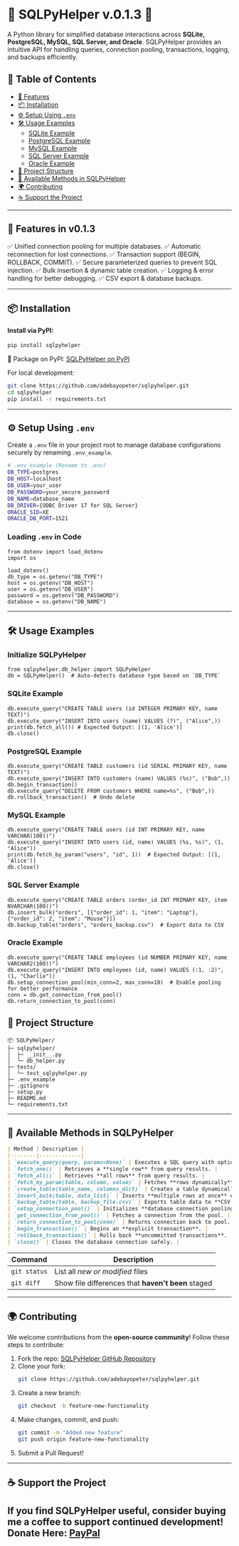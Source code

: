 # 📌 SQLPyHelper v.0.1.3 🚀

A Python library for simplified database interactions across **SQLite, PostgreSQL, MySQL, SQL Server, and Oracle**. SQLPyHelper provides an intuitive API for handling queries, connection pooling, transactions, logging, and backups efficiently.

## 📖 Table of Contents
- [🚀 Features](#-features)
- [📦 Installation](#-installation)
- [⚙️ Setup Using `.env`](#️-setup-using-env)
- [🛠 Usage Examples](#-usage-examples)
  - [SQLite Example](#sqlite-example)
  - [PostgreSQL Example](#postgresql-example)
  - [MySQL Example](#mysql-example)
  - [SQL Server Example](#sql-server-example)
  - [Oracle Example](#oracle-example)
- [📂 Project Structure](#-project-structure)
- [📌 Available Methods in SQLPyHelper](#-available-methods-in-sqlpyhelper)
- [🌍 Contributing](#-contributing)
- [☕ Support the Project](#-support-the-project)

---

## 🚀 Features in v0.1.3
✅ Unified connection pooling for multiple databases. 
✅ Automatic reconnection for lost connections. 
✅ Transaction support (BEGIN, ROLLBACK, COMMIT). 
✅ Secure parameterized queries to prevent SQL injection. 
✅ Bulk insertion & dynamic table creation. 
✅ Logging & error handling for better debugging. 
✅ CSV export & database backups.

---
## 📦 Installation
#### Install via PyPI:
```sh
pip install sqlpyhelper
```
📌 Package on PyPI: [SQLPyHelper on PyPI](https://pypi.org/project/SQLPyHelper/)

For local development:
```sh
git clone https://github.com/adebayopeter/sqlpyhelper.git
cd sqlpyhelper
pip install -r requirements.txt
```

---

## ⚙️ Setup Using `.env`
Create a `.env` file in your project root to manage database configurations securely by renaming `.env_example`.

```sh
# .env_example (Rename to .env)
DB_TYPE=postgres
DB_HOST=localhost
DB_USER=your_user
DB_PASSWORD=your_secure_password
DB_NAME=database_name
DB_DRIVER={ODBC Driver 17 for SQL Server}
ORACLE_SID=XE
ORACLE_DB_PORT=1521
```
### Loading `.env` in Code
```pycon
from dotenv import load_dotenv
import os

load_dotenv()
db_type = os.getenv("DB_TYPE")
host = os.getenv("DB_HOST")
user = os.getenv("DB_USER")
password = os.getenv("DB_PASSWORD")
database = os.getenv("DB_NAME")
```
---
## 🛠 Usage Examples
### Initialize SQLPyHelper
```pycon
from sqlpyhelper.db_helper import SQLPyHelper
db = SQLPyHelper()  # Auto-detects database type based on `DB_TYPE`
```
### SQLite Example
```pycon
db.execute_query("CREATE TABLE users (id INTEGER PRIMARY KEY, name TEXT)")
db.execute_query("INSERT INTO users (name) VALUES (?)", ("Alice",))
print(db.fetch_all()) # Expected Output: [(1, 'Alice')]
db.close()
```
### PostgreSQL Example
```pycon
db.execute_query("CREATE TABLE customers (id SERIAL PRIMARY KEY, name TEXT)")
db.execute_query("INSERT INTO customers (name) VALUES (%s)", ("Bob",))
db.begin_transaction()
db.execute_query("DELETE FROM customers WHERE name=%s", ("Bob",))
db.rollback_transaction()  # Undo delete
```
### MySQL Example
```pycon 
db.execute_query("CREATE TABLE users (id INT PRIMARY KEY, name VARCHAR(100))")
db.execute_query("INSERT INTO users (id, name) VALUES (%s, %s)", (1, "Alice"))
print(db.fetch_by_param("users", "id", 1))  # Expected Output: [(1, 'Alice')]
db.close()
```
### SQL Server Example
```pycon
db.execute_query("CREATE TABLE orders (order_id INT PRIMARY KEY, item NVARCHAR(100))")
db.insert_bulk("orders", [{"order_id": 1, "item": "Laptop"}, {"order_id": 2, "item": "Mouse"}])
db.backup_table("orders", "orders_backup.csv")  # Export data to CSV
```
### Oracle Example
```pycon
db.execute_query("CREATE TABLE employees (id NUMBER PRIMARY KEY, name VARCHAR2(100))")
db.execute_query("INSERT INTO employees (id, name) VALUES (:1, :2)", (1, "Charlie"))
db.setup_connection_pool(min_conn=2, max_conn=10)  # Enable pooling for better performance
conn = db.get_connection_from_pool()
db.return_connection_to_pool(conn)
```

## 📂 Project Structure
```
📦 SQLPyHelper/
├─ sqlpyhelper/
│  ├─ __init__.py
│  └─ db_helper.py
├─ tests/
│  └─ test_sqlpyhelper.py
├─ .env_example
├─ .gitignore
├─ setup.py
├─ README.md
└─ requirements.txt
```
---
## 📌 Available Methods in SQLPyHelper
```md
| Method | Description |
|--------|-------------|
| `execute_query(query, params=None)` | Executes a SQL query with optional parameters. |
| `fetch_one()` | Retrieves a **single row** from query results. |
| `fetch_all()` | Retrieves **all rows** from query results. |
| `fetch_by_param(table, column, value)` | Fetches **rows dynamically** based on a given parameter. |
| `create_table(table_name, columns_dict)` | Creates a table dynamically with a dictionary format. |
| `insert_bulk(table, data_list)` | Inserts **multiple rows at once** efficiently. |
| `backup_table(table, backup_file.csv)` | Exports table data to **CSV format**. |
| `setup_connection_pool()` | Initializes **database connection pooling**. |
| `get_connection_from_pool()` | Fetches a connection from the pool. |
| `return_connection_to_pool(conn)` | Returns connection back to pool. |
| `begin_transaction()` | Begins an **explicit transaction**. |
| `rollback_transaction()` | Rolls back **uncommitted transactions**. |
| `close()` | Closes the database connection safely. |
```
| Command | Description |
| --- | --- |
| `git status` | List all *new or modified* files |
| `git diff` | Show file differences that **haven't been** staged |
---
## 🌍 Contributing
We welcome contributions from the **open-source community**! Follow these steps to contribute:

1. Fork the repo: [SQLPyHelper GitHub Repository](https://github.com/adebayopeter/sqlpyhelper)
2. Clone your fork:
   ```sh
   git clone https://github.com/adebayopeter/sqlpyhelper.git
   ```
3. Create a new branch:
   ```sh
   git checkout -b feature-new-functionality
   ```
4. Make changes, commit, and push:
   ```sh
   git commit -m "Added new feature"
   git push origin feature-new-functionality
   ```
5. Submit a Pull Request!

---
## ☕ Support the Project

If you find SQLPyHelper useful, consider buying me a coffee to support continued development! 
Donate Here: [PayPal](https://paypal.me/adebayopeter?country.x=GB&locale.x=en_GB)
---